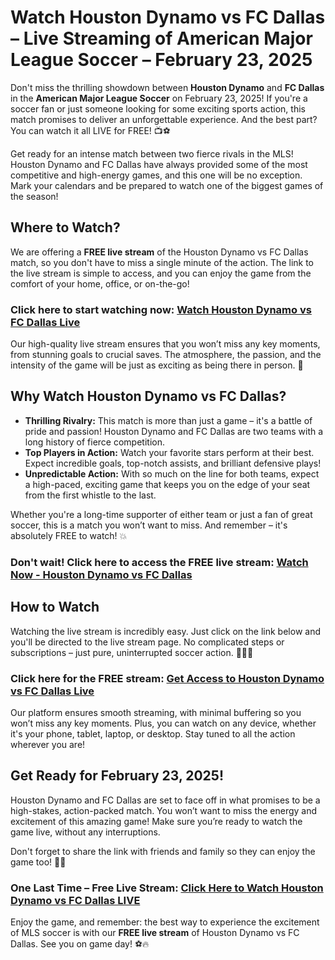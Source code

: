# Watch Houston Dynamo vs FC Dallas – Live Streaming of American Major League Soccer – February 23, 2025

Don't miss the thrilling showdown between **Houston Dynamo** and **FC Dallas** in the **American Major League Soccer** on February 23, 2025! If you're a soccer fan or just someone looking for some exciting sports action, this match promises to deliver an unforgettable experience. And the best part? You can watch it all LIVE for FREE! 📺⚽

Get ready for an intense match between two fierce rivals in the MLS! Houston Dynamo and FC Dallas have always provided some of the most competitive and high-energy games, and this one will be no exception. Mark your calendars and be prepared to watch one of the biggest games of the season!

## Where to Watch?

We are offering a **FREE live stream** of the Houston Dynamo vs FC Dallas match, so you don't have to miss a single minute of the action. The link to the live stream is simple to access, and you can enjoy the game from the comfort of your home, office, or on-the-go!

### Click here to start watching now: [Watch Houston Dynamo vs FC Dallas Live](https://tinyurl.com/livestreamfreeo?st=Houston+Dynamo+vs+FC+Dallas&si=gh)

Our high-quality live stream ensures that you won’t miss any key moments, from stunning goals to crucial saves. The atmosphere, the passion, and the intensity of the game will be just as exciting as being there in person. 🎉

## Why Watch Houston Dynamo vs FC Dallas?

- **Thrilling Rivalry:** This match is more than just a game – it's a battle of pride and passion! Houston Dynamo and FC Dallas are two teams with a long history of fierce competition.
- **Top Players in Action:** Watch your favorite stars perform at their best. Expect incredible goals, top-notch assists, and brilliant defensive plays!
- **Unpredictable Action:** With so much on the line for both teams, expect a high-paced, exciting game that keeps you on the edge of your seat from the first whistle to the last.

Whether you're a long-time supporter of either team or just a fan of great soccer, this is a match you won’t want to miss. And remember – it's absolutely FREE to watch! 💥

### Don't wait! Click here to access the FREE live stream: [Watch Now - Houston Dynamo vs FC Dallas](https://tinyurl.com/livestreamfreeo?st=Houston+Dynamo+vs+FC+Dallas&si=gh)

## How to Watch

Watching the live stream is incredibly easy. Just click on the link below and you'll be directed to the live stream page. No complicated steps or subscriptions – just pure, uninterrupted soccer action. 🏃‍♂️💨

### Click here for the FREE stream: [Get Access to Houston Dynamo vs FC Dallas Live](https://tinyurl.com/livestreamfreeo?st=Houston+Dynamo+vs+FC+Dallas&si=gh)

Our platform ensures smooth streaming, with minimal buffering so you won’t miss any key moments. Plus, you can watch on any device, whether it's your phone, tablet, laptop, or desktop. Stay tuned to all the action wherever you are!

## Get Ready for February 23, 2025!

Houston Dynamo and FC Dallas are set to face off in what promises to be a high-stakes, action-packed match. You won’t want to miss the energy and excitement of this amazing game! Make sure you’re ready to watch the game live, without any interruptions.

Don't forget to share the link with friends and family so they can enjoy the game too! 👫👬

### One Last Time – Free Live Stream: [Click Here to Watch Houston Dynamo vs FC Dallas LIVE](https://tinyurl.com/livestreamfreeo?st=Houston+Dynamo+vs+FC+Dallas&si=gh)

Enjoy the game, and remember: the best way to experience the excitement of MLS soccer is with our **FREE live stream** of Houston Dynamo vs FC Dallas. See you on game day! ⚽🔥
